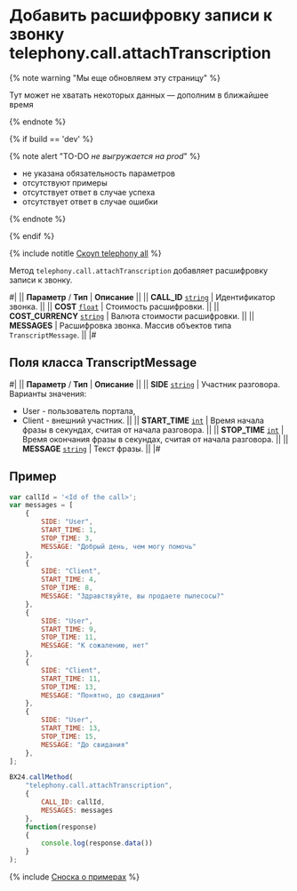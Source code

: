 # Добавить расшифровку записи к звонку telephony.call.attachTranscription

{% note warning "Мы еще обновляем эту страницу" %}

Тут может не хватать некоторых данных — дополним в ближайшее время

{% endnote %}

{% if build == 'dev' %}

{% note alert "TO-DO _не выгружается на prod_" %}

- не указана обязательность параметров
- отсутствуют примеры
- отсутствует ответ в случае успеха
- отсутствует ответ в случае ошибки

{% endnote %}

{% endif %}

{% include notitle [Скоуп telephony all](./_includes/scope-telephony-all.md) %}

Метод `telephony.call.attachTranscription` добавляет расшифровку записи к звонку.

#|
|| **Параметр** / **Тип** | **Описание** ||
|| **CALL_ID** 
[`string`](../data-types.md) | Идентификатор звонка. ||
|| **COST** 
[`float`](../data-types.md) | Стоимость расшифровки. ||
|| **COST_CURRENCY** 
[`string`](../data-types.md) | Валюта стоимости расшифровки. ||
|| **MESSAGES** | Расшифровка звонка. Массив объектов типа `TranscriptMessage`. ||
|#

## Поля класса TranscriptMessage

#|
|| **Параметр** / **Тип** | **Описание** ||
|| **SIDE** 
[`string`](../data-types.md) | Участник разговора. Варианты значения: 
- User - пользователь портала, 
- Client - внешний участник. ||
|| **START_TIME** 
[`int`](../data-types.md) | Время начала фразы в секундах, считая от начала разговора. ||
|| **STOP_TIME** 
[`int`](../data-types.md) | Время окончания фразы в секундах, считая от начала разговора. ||
|| **MESSAGE** 
[`string`](../data-types.md) | Текст фразы. ||
|#

## Пример

```js
var callId = '<Id of the call>';
var messages = [
    {
        SIDE: "User",
        START_TIME: 1,
        STOP_TIME: 3,
        MESSAGE: "Добрый день, чем могу помочь"
    },
    {
        SIDE: "Client",
        START_TIME: 4,
        STOP_TIME: 8,
        MESSAGE: "Здравствуйте, вы продаете пылесосы?"
    },
    {
        SIDE: "User",
        START_TIME: 9,
        STOP_TIME: 11,
        MESSAGE: "К сожалению, нет"
    },
    {
        SIDE: "Client",
        START_TIME: 11,
        STOP_TIME: 13,
        MESSAGE: "Понятно, до свидания"
    },
    {
        SIDE: "User",
        START_TIME: 13,
        STOP_TIME: 15,
        MESSAGE: "До свидания"
    },
];

BX24.callMethod(
    "telephony.call.attachTranscription",
    {
        CALL_ID: callId,
        MESSAGES: messages
    },
    function(response)
    {
        console.log(response.data())
    }
);
```

{% include [Сноска о примерах](../../_includes/examples.md) %}